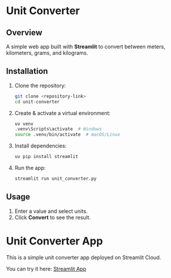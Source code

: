 # Unit Converter

## Overview
A simple web app built with **Streamlit** to convert between meters, kilometers, grams, and kilograms.

## Installation
1. Clone the repository:
   ```sh
   git clone <repository-link>
   cd unit-converter
   ```
2. Create & activate a virtual environment:
   ```sh
   uv venv
   .venv\Scripts\activate  # Windows
   source .venv/bin/activate  # macOS/Linux
   ```
3. Install dependencies:
   ```sh
   uv pip install streamlit
   ```
4. Run the app:
   ```sh
   streamlit run unit_converter.py
   ```

## Usage
1. Enter a value and select units.
2. Click **Convert** to see the result.

# Unit Converter App

This is a simple unit converter app deployed on Streamlit Cloud.

You can try it here: [Streamlit App](https://unit-converter-dequktvmgsmsvt9w63pjmv.streamlit.app/)



